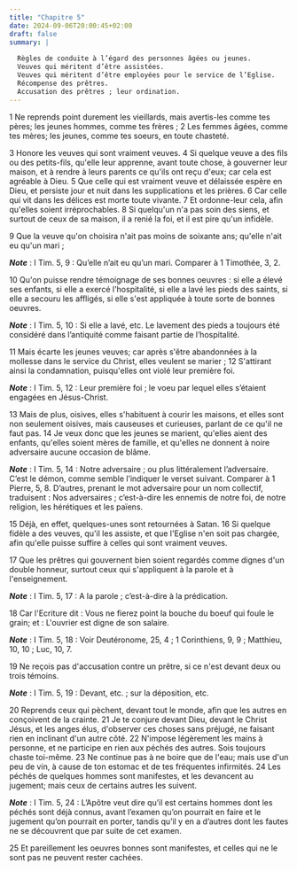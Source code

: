 ```yaml
---
title: "Chapitre 5"
date: 2024-09-06T20:00:45+02:00
draft: false
summary: |
  
  Règles de conduite à l’égard des personnes âgées ou jeunes.
  Veuves qui méritent d’être assistées.
  Veuves qui méritent d’être employées pour le service de l’Eglise.
  Récompense des prêtres.
  Accusation des prêtres ; leur ordination.
---
```



1 Ne reprends point durement les vieillards, mais avertis-les comme tes pères; les jeunes hommes, comme tes frères ; 2 Les femmes âgées, comme tes mères; les jeunes, comme tes soeurs, en toute chasteté.


3 Honore les veuves qui sont vraiment veuves. 4 Si quelque veuve a des fils ou des petits-fils, qu'elle leur apprenne, avant toute chose, à gouverner leur maison, et à rendre à leurs parents ce qu'ils ont reçu d'eux; car cela est agréable à Dieu. 5 Que celle qui est vraiment veuve et délaissée espère en Dieu, et persiste jour et nuit dans les supplications et les prières. 6 Car celle qui vit dans les délices est morte toute vivante. 7 Et ordonne-leur cela, afin qu'elles soient irréprochables. 8 Si quelqu'un n'a pas soin des siens, et surtout de ceux de sa maison, il a renié la foi, et il est pire qu'un infidèle.


9 Que la veuve qu'on choisira n'ait pas moins de soixante ans; qu'elle n'ait eu qu'un mari ;

***Note*** :  I Tim. 5, 9 : Qu’elle n’ait eu qu’un mari. Comparer à 1 Timothée, 3, 2.

10 Qu'on puisse rendre témoignage de ses bonnes oeuvres : si elle a élevé ses enfants, si elle a exercé l'hospitalité, si elle a lavé les pieds des saints, si elle a secouru les affligés, si elle s'est appliquée à toute sorte de bonnes oeuvres.

***Note*** :  I Tim. 5, 10 : Si elle a lavé, etc. Le lavement des pieds a toujours été considéré dans l’antiquité comme faisant partie de l’hospitalité.

11 Mais écarte les jeunes veuves; car après s'être abandonnées à la mollesse dans le service du Christ, elles veulent se marier ; 12 S'attirant ainsi la condamnation, puisqu'elles ont violé leur première foi.

***Note*** :  I Tim. 5, 12 : Leur première foi ; le voeu par lequel elles s’étaient engagées en Jésus-Christ.

13 Mais de plus, oisives, elles s'habituent à courir les maisons, et elles sont non seulement oisives, mais causeuses et curieuses, parlant de ce qu'il ne faut pas. 14 Je veux donc que les jeunes se marient, qu'elles aient des enfants, qu'elles soient mères de famille, et qu'elles ne donnent à noire adversaire aucune occasion de blâme.

***Note*** :  I Tim. 5, 14 : Notre adversaire ; ou plus littéralement l’adversaire. C’est le démon, comme semble l’indiquer le verset suivant. Comparer à 1 Pierre, 5, 8. D’autres, prenant le mot adversaire pour un nom collectif, traduisent : Nos adversaires ; c’est-à-dire les ennemis de notre foi, de notre religion, les hérétiques et les païens.

15 Déjà, en effet, quelques-unes sont retournées à Satan. 16 Si quelque fidèle a des veuves, qu'il les assiste, et que l'Eglise n'en soit pas chargée, afin qu'elle puisse suffire à celles qui sont vraiment veuves.


17 Que les prêtres qui gouvernent bien soient regardés comme dignes d'un double honneur, surtout ceux qui s'appliquent à la parole et à l'enseignement.

***Note*** :  I Tim. 5, 17 : A la parole ; c’est-à-dire à la prédication.

18 Car l'Ecriture dit : Vous ne fierez point la bouche du boeuf qui foule le grain; et : L'ouvrier est digne de son salaire.

***Note*** :  I Tim. 5, 18 : Voir Deutéronome, 25, 4 ; 1 Corinthiens, 9, 9 ; Matthieu, 10, 10 ; Luc, 10, 7.

19 Ne reçois pas d'accusation contre un prêtre, si ce n'est devant deux ou trois témoins.

***Note*** :  I Tim. 5, 19 : Devant, etc. ; sur la déposition, etc.

20 Reprends ceux qui pèchent, devant tout le monde, afin que les autres en conçoivent de la crainte. 21 Je te conjure devant Dieu, devant le Christ Jésus, et les anges élus, d'observer ces choses sans préjugé, ne faisant rien en inclinant d'un autre côté. 22 N'impose légèrement les mains à personne, et ne participe en rien aux péchés des autres. Sois toujours chaste toi-même. 23 Ne continue pas à ne boire que de l'eau; mais use d'un peu de vin, à cause de ton estomac et de tes fréquentes infirmités. 24 Les péchés de quelques hommes sont manifestes, et les devancent au jugement; mais ceux de certains autres les suivent.

***Note*** :  I Tim. 5, 24 : L’Apôtre veut dire qu’il est certains hommes dont les péchés sont déjà connus, avant l’examen qu’on pourrait en faire et le jugement qu’on pourrait en porter, tandis qu’il y en a d’autres dont les fautes ne se découvrent que par suite de cet examen.

25 Et pareillement les oeuvres bonnes sont manifestes, et celles qui ne le sont pas ne peuvent rester cachées.


